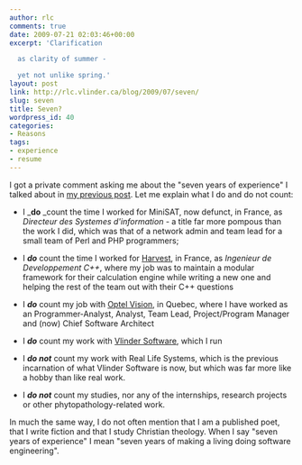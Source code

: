 ```yaml
---
author: rlc
comments: true
date: 2009-07-21 02:03:46+00:00
excerpt: 'Clarification

  as clarity of summer -

  yet not unlike spring.'
layout: post
link: http://rlc.vlinder.ca/blog/2009/07/seven/
slug: seven
title: Seven?
wordpress_id: 40
categories:
- Reasons
tags:
- experience
- resume
---
```


I got a private comment asking me about the "seven years of experience" I talked about in [my previous post](http://landheer-cieslak.com/?p=36). Let me explain what I do and do not count:



	
  * I _**do** _count the time I worked for MiniSAT, now defunct, in France, as _Directeur des Systemes d'information_ - a title far more pompous than the work I did, which was that of a network admin and team lead for a small team of Perl and PHP programmers;

	
  * I _**do**_ count the time I worked for [Harvest](http://harvest.fr), in France, as _Ingenieur de Developpement C++_, where my job was to maintain a modular framework for their calculation engine while writing a new one and helping the rest of the team out with their C++ questions

	
  * I **_do_** count my job with [Optel Vision](http://optelvision.com), in Quebec, where I have worked as an Programmer-Analyst, Analyst, Team Lead, Project/Program Manager and (now) Chief Software Architect

	
  * I _**do**_ count my work with [Vlinder Software](http://vlinder.ca), which I run

	
  * I _**do not**_ count my work with Real Life Systems, which is the previous incarnation of what Vlinder Software is now, but which was far more like a hobby than like real work.

	
  * I _**do not**_ count my studies, nor any of the internships, research projects or other phytopathology-related work.


In much the same way, I do not often mention that I am a published poet, that I write fiction and that I study Christian theology. When I say "seven years of experience" I mean "seven years of making a living doing software engineering".
